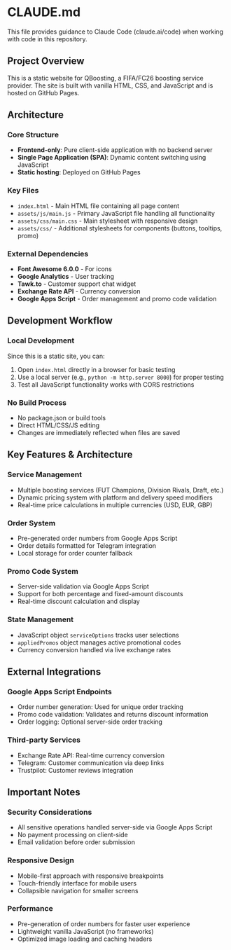 # CLAUDE.md

This file provides guidance to Claude Code (claude.ai/code) when working with code in this repository.

## Project Overview

This is a static website for QBoosting, a FIFA/FC26 boosting service provider. The site is built with vanilla HTML, CSS, and JavaScript and is hosted on GitHub Pages.

## Architecture

### Core Structure
- **Frontend-only**: Pure client-side application with no backend server
- **Single Page Application (SPA)**: Dynamic content switching using JavaScript
- **Static hosting**: Deployed on GitHub Pages

### Key Files
- `index.html` - Main HTML file containing all page content
- `assets/js/main.js` - Primary JavaScript file handling all functionality
- `assets/css/main.css` - Main stylesheet with responsive design
- `assets/css/` - Additional stylesheets for components (buttons, tooltips, promo)

### External Dependencies
- **Font Awesome 6.0.0** - For icons
- **Google Analytics** - User tracking
- **Tawk.to** - Customer support chat widget
- **Exchange Rate API** - Currency conversion
- **Google Apps Script** - Order management and promo code validation

## Development Workflow

### Local Development
Since this is a static site, you can:
1. Open `index.html` directly in a browser for basic testing
2. Use a local server (e.g., `python -m http.server 8000`) for proper testing
3. Test all JavaScript functionality works with CORS restrictions

### No Build Process
- No package.json or build tools
- Direct HTML/CSS/JS editing
- Changes are immediately reflected when files are saved

## Key Features & Architecture

### Service Management
- Multiple boosting services (FUT Champions, Division Rivals, Draft, etc.)
- Dynamic pricing system with platform and delivery speed modifiers
- Real-time price calculations in multiple currencies (USD, EUR, GBP)

### Order System
- Pre-generated order numbers from Google Apps Script
- Order details formatted for Telegram integration
- Local storage for order counter fallback

### Promo Code System
- Server-side validation via Google Apps Script
- Support for both percentage and fixed-amount discounts
- Real-time discount calculation and display

### State Management
- JavaScript object `serviceOptions` tracks user selections
- `appliedPromos` object manages active promotional codes
- Currency conversion handled via live exchange rates

## External Integrations

### Google Apps Script Endpoints
- Order number generation: Used for unique order tracking
- Promo code validation: Validates and returns discount information
- Order logging: Optional server-side order tracking

### Third-party Services
- Exchange Rate API: Real-time currency conversion
- Telegram: Customer communication via deep links
- Trustpilot: Customer reviews integration

## Important Notes

### Security Considerations
- All sensitive operations handled server-side via Google Apps Script
- No payment processing on client-side
- Email validation before order submission

### Responsive Design
- Mobile-first approach with responsive breakpoints
- Touch-friendly interface for mobile users
- Collapsible navigation for smaller screens

### Performance
- Pre-generation of order numbers for faster user experience
- Lightweight vanilla JavaScript (no frameworks)
- Optimized image loading and caching headers